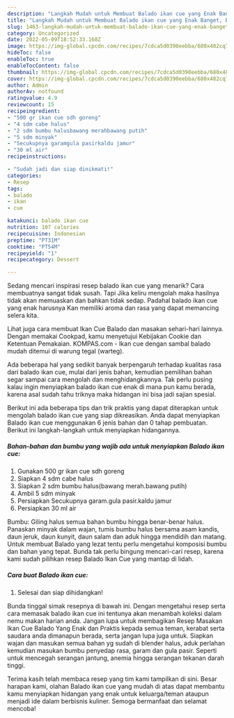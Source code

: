 ```yaml
---
description: "Langkah Mudah untuk Membuat Balado ikan cue yang Enak Banget, Buat Buka Puasa Bisa Manjain Lidah"
title: "Langkah Mudah untuk Membuat Balado ikan cue yang Enak Banget, Buat Buka Puasa Bisa Manjain Lidah"
slug: 1463-langkah-mudah-untuk-membuat-balado-ikan-cue-yang-enak-banget-buat-buka-puasa-bisa-manjain-lidah
category: Uncategorized
date: 2022-05-09T18:52:33.168Z
image: https://img-global.cpcdn.com/recipes/7cdca5d0390eebba/680x482cq70/balado-ikan-cue-foto-resep-utama.jpg
hideToc: false
enableToc: true
enableTocContent: false
thumbnail: https://img-global.cpcdn.com/recipes/7cdca5d0390eebba/680x482cq70/balado-ikan-cue-foto-resep-utama.jpg
cover: https://img-global.cpcdn.com/recipes/7cdca5d0390eebba/680x482cq70/balado-ikan-cue-foto-resep-utama.jpg
author: Admin
authorAv: notfound
ratingvalue: 4.9
reviewcount: 15
recipeingredient:
- "500 gr ikan cue sdh goreng"
- "4 sdm cabe halus"
- "2 sdm bumbu halusbawang merahbawang putih"
- "5 sdm minyak"
- "Secukupnya garamgula pasirkaldu jamur"
- "30 ml air"
recipeinstructions:

- "Sudah jadi dan siap dinikmati!"
categories:
- Resep
tags:
- balado
- ikan
- cue

katakunci: balado ikan cue 
nutrition: 107 calories
recipecuisine: Indonesian
preptime: "PT31M"
cooktime: "PT54M"
recipeyield: "1"
recipecategory: Dessert

---
```



Sedang mencari inspirasi resep balado ikan cue yang menarik? Cara membuatnya sangat tidak susah. Tapi Jika keliru mengolah maka hasilnya tidak akan memuaskan dan bahkan tidak sedap. Padahal balado ikan cue yang enak harusnya Kan memiliki aroma dan rasa yang dapat memancing selera kita.


Lihat juga cara membuat Ikan Cue Balado dan masakan sehari-hari lainnya. Dengan memakai Cookpad, kamu menyetujui Kebijakan Cookie dan Ketentuan Pemakaian. KOMPAS.com - Ikan cue dengan sambal balado mudah ditemui di warung tegal (warteg).

Ada beberapa hal yang sedikit banyak berpengaruh terhadap kualitas rasa dari balado ikan cue, mulai dari jenis bahan, kemudian pemilihan bahan segar sampai cara mengolah dan menghidangkannya. Tak perlu pusing kalau ingin menyiapkan balado ikan cue enak di mana pun kamu berada, karena asal sudah tahu triknya maka hidangan ini bisa jadi sajian spesial.


Berikut ini ada beberapa tips dan trik praktis yang dapat diterapkan untuk mengolah balado ikan cue yang siap dikreasikan. Anda dapat menyiapkan Balado ikan cue menggunakan 6 jenis bahan dan 0 tahap pembuatan. Berikut ini langkah-langkah untuk menyiapkan hidangannya.

<!--inarticleads1-->

##### Bahan-bahan dan bumbu yang wajib ada untuk menyiapkan Balado ikan cue:

1. Gunakan 500 gr ikan cue sdh goreng
1. Siapkan 4 sdm cabe halus
1. Siapkan 2 sdm bumbu halus(bawang merah.bawang putih)
1. Ambil 5 sdm minyak
1. Persiapkan Secukupnya garam.gula pasir.kaldu jamur
1. Persiapkan 30 ml air


Bumbu: Giling halus semua bahan bumbu hingga benar-benar halus. Panaskan minyak dalam wajan, tumis bumbu halus bersama asam kandis, daun jeruk, daun kunyit, daun salam dan aduk hingga mendidih dan matang. Untuk membuat Balado yang lezat tentu perlu mengetahui komposisi bumbu dan bahan yang tepat. Bunda tak perlu bingung mencari-cari resep, karena kami sudah pilihkan resep Balado Ikan Cue yang mantap di lidah. 

<!--inarticleads2-->

##### Cara buat Balado ikan cue:


1. Selesai dan siap dihidangkan!

Bunda tinggal simak resepnya di bawah ini. Dengan mengetahui resep serta cara memasak balado ikan cue ini tentunya akan menambah koleksi dalam nemu makan harian anda. Jangan lupa untuk membagikan Resep Masakan Ikan Cue Balado Yang Enak dan Praktis kepada semua teman, kerabat serta saudara anda dimanapun berada, serta jangan lupa juga untuk. Siapkan wajan dan masukan semua bahan yg sudah di blender halus, aduk perlahan kemudian masukan bumbu penyedap rasa, garam dan gula pasir. Seperti untuk mencegah serangan jantung, anemia hingga serangan tekanan darah tinggi. 

Terima kasih telah membaca resep yang tim kami tampilkan di sini. Besar harapan kami, olahan Balado ikan cue yang mudah di atas dapat membantu kamu menyiapkan hidangan yang enak untuk keluarga/teman ataupun menjadi ide dalam berbisnis kuliner. Semoga bermanfaat dan selamat mencoba!
